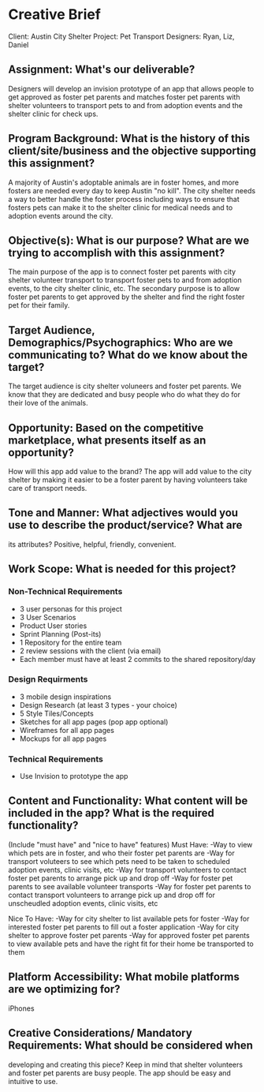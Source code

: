 # Creative Brief
Client: Austin City Shelter
Project: Pet Transport
Designers: Ryan, Liz, Daniel

## Assignment: What's our deliverable?
Designers will develop an invision prototype of an app that allows people to get approved as foster pet parents and matches foster pet parents with shelter volunteers to transport pets to and from adoption events and the shelter clinic for check ups.

## Program Background: What is the history of this client/site/business and the objective supporting this assignment?
A majority of Austin's adoptable animals are in foster homes, and more fosters are needed every day to keep Austin "no kill". The city shelter needs a way to better handle the foster process including ways to ensure that fosters pets can make it to the shelter clinic for medical needs and to adoption events around the city.

## Objective(s): What is our purpose? What are we trying to accomplish with this assignment?
The main purpose of the app is to connect foster pet parents with city shelter volunteer transport to transport foster pets to and from adoption events, to the city shelter clinic, etc. The secondary purpose is to allow foster pet parents to get approved by the shelter and find the right foster pet for their family.

## Target Audience, Demographics/Psychographics: Who are we communicating to? What do we know about the target?
The target audience is city shelter voluneers and foster pet parents. We know that they are dedicated and busy people who do what they do for their love of the animals.

## Opportunity: Based on the competitive marketplace, what presents itself as an opportunity?
How will this app add value to the brand?
The app will add value to the city shelter by making it easier to be a foster parent by having volunteers take care of transport needs. 

## Tone and Manner: What adjectives would you use to describe the product/service? What are
its attributes?
Positive, helpful, friendly, convenient. 

## Work Scope: What is needed for this project?

### Non-Technical Requirements
- 3 user personas for this project
- 3 User Scenarios
- Product User stories 
- Sprint Planning (Post-its)
- 1 Repository for the entire team
- 2 review sessions with the client (via email)
- Each member must have at least 2 commits to the shared repository/day

### Design Requirments
- 3 mobile design inspirations
- Design Research (at least 3 types - your choice)
- 5 Style Tiles/Concepts
- Sketches for all app pages (pop app optional)
- Wireframes for all app pages
- Mockups for all app pages

### Technical Requirements
- Use Invision to prototype the app

## Content and Functionality: What content will be included in the app? What is the required functionality?
(Include "must have" and "nice to have" features)
Must Have:
-Way to view which pets are in foster, and who their foster pet parents are
-Way for transport voluteers to see which pets need to be taken to scheduled adoption events, clinic visits, etc
-Way for transport volunteers to contact foster pet parents to arrange pick up and drop off
-Way for foster pet parents to see available volunteer transports
-Way for foster pet parents to contact transport volunteers to arrange pick up and drop off for unscheudled adoption events, clinic visits, etc

Nice To Have:
-Way for city shelter to list available pets for foster
-Way for interested foster pet parents to fill out a foster application
-Way for city shelter to approve foster pet parents
-Way for approved foster pet parents to view available pets and have the right fit for their home be transported to them

## Platform Accessibility: What mobile platforms are we optimizing for?
iPhones

## Creative Considerations/ Mandatory Requirements: What should be considered when
developing and creating this piece?
Keep in mind that shelter volunteers and foster pet parents are busy people. The app should be easy and intuitive to use.